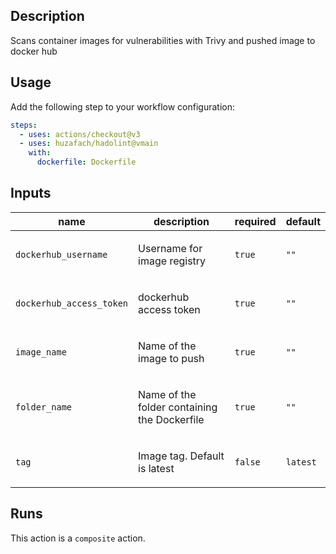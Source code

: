 <!-- action-docs-description action="action.yml" -->
## Description

Scans container images for vulnerabilities with Trivy and pushed image to docker hub
<!-- action-docs-description action="action.yml" -->

<!-- action-docs-inputs action="action.yml" -->
## Usage

Add the following step to your workflow configuration:

```yml
steps:
  - uses: actions/checkout@v3
  - uses: huzafach/hadolint@vmain
    with:
      dockerfile: Dockerfile
```

## Inputs

| name | description | required | default |
| --- | --- | --- | --- |
| `dockerhub_username` | <p>Username for image registry</p> | `true` | `""` |
| `dockerhub_access_token` | <p>dockerhub access token</p> | `true` | `""` |
| `image_name` | <p>Name of the image to push</p> | `true` | `""` |
| `folder_name` | <p>Name of the folder containing the Dockerfile</p> | `true` | `""` |
| `tag` | <p>Image tag. Default is latest</p> | `false` | `latest` |
<!-- action-docs-inputs action="action.yml" -->

<!-- action-docs-outputs action="action.yml" -->

<!-- action-docs-outputs action="action.yml" -->

<!-- action-docs-runs action="action.yml" -->
## Runs

This action is a `composite` action.
<!-- action-docs-runs action="action.yml" -->